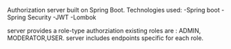 Authorization server built on Spring Boot.
Technologies used:
-Spring boot
-Spring Security
-JWT
-Lombok

server provides a role-type authorziation
existing roles are : ADMIN, MODERATOR,USER.
server includes endpoints specific for each role.
